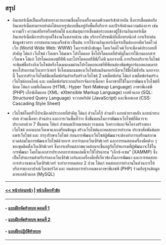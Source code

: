 ## สรุป
* อินเทอร์เน็ตเป็นเครือข่ายทางกายภาพเชื่อมโยงเครื่องคอมพิวเตอร์เข้าด้วยกัน ซึ่งการเชื่อมต่อกับอินเทอร์เน็ตสามารถทำต่อได้หลายรูปแบบขึ้นอยู่กับพื้นที่บริการ และปัจจัยด้านความต้องการ เช่น ความเร็ว ความเสถียรหรือพร้อมใช้ และต้นทุนการเชื่อมต่อระบบของผู้ใช้งานอินเทอร์เน็ต  อินเทอร์เน็ตมีการประยุกต์ใช้งานในหลายด้าน เช่น บริการไปรษณีย์อิเล็กทรอนิกส์ การเรียกค้นข้อมูลข่าวสาร การสนทนาบนเครือข่าย เป็นต้น การใช้งานอินเทอร์เน็ตจำเป็นต้องอาศัยเวิลด์ไวด์เว็บ (World Wide Web: WWW) ในการเข้าถึงข้อมูล โดยเวิลด์ไวด์เว็บจะมีองค์ประกอบที่สำคัญ ได้แก่ เว็บไซต์ เว็บเพจ โฮมเพจ โปรโตคอล ซึ่งโปรโตคอลที่สำคัญในการใช้งานเอกสารเว็บเพจ ได้แก่ โปรโตคอลเอชทีทีพี และโปรโตคอลทีซีพี/ไอพี นอกจากนี้ การเรียกบริการเว็บไซต์จะพิมพ์ชื่ออ้างอิงเว็บไซต์หรือโดเมนเนมผ่านโปรโตคอลเอชทีทีพีบนช่องพิมพ์ยูอาร์แอลแอดเดรสของโปรแกรมเว็บเบราว์เซอร์ ซึ่งโดเมนเนมของเว็บไซต์บนอินเทอร์เน็ตจะใช้ชื่อไม่ซ้ำกัน นอกจากนี้ ในการสร้างเว็บไซต์มีแพล็ตฟอร์มสำหรับสร้างเว็บไซต์ 2 แพล็ตฟอร์ม ได้แก่ แพล็ตฟอร์มสร้างเว็บไซต์ออนไลน์ และ แพล็ตฟอร์มระบบบริหารจัดการเนื้อหา ซึ่งภาษาที่ใช้ในการพัฒนาเว็บไซต์ที่นิยม ได้แก่ เอชทีเอ็มแอล (HTML: Hyper Text Makeup Language) ภาษาพีเอชพี (PHP) เอ็กซ์เอ็มแอล (XML: eXtensible Markup Language) เอสคิวแอล (SQL: Structured Query Language) จาวาสคริปต์ (JavaScript) และซีเอสเอส (CSS: Cascading Style Sheet)

* เว็บไซต์โดยทั่วไปจะมีองค์ประกอบที่สำคัญ ได้แก่ ส่วนโลโก้ ส่วนหัว แถบนำทางหลัก แถบนำทางย่อย ส่วนเนื้อหา  ส่วนล่าง  และการเว้นพื้นที่ว่าง  ซึ่งขั้นตอนในการพัฒนาเว็บไซต์ที่ดีควรจะประกอบด้วย 7 ขั้นตอน ได้แก่ กำหนดเป้าหมายและวางแผน วิเคราะห์และจัดโครงสร้างของเว็บไซต์ ออกแบบเว็บเพจและเตรียมข้อมูล สร้างเว็บไซต์และทดสอบการทำงาน ประชาสัมพันธ์เผยแพร่เว็บไซต์ และ บำรุงรักษาเว็บไซต์  ก่อนการพัฒนาเว็บไซต์ผู้พัฒนาจะต้องทำการเตรียมสภาพแวดล้อมในการพัฒนาเว็บไซต์ด้วยการ การจำลองเว็บเซิร์ฟเวอร์ และการทดสอบเครื่องมือต่าง ๆ ของชุดติดตั้งเว็บเซิร์ฟเวอร์ ซึ่งการเตรียมสภาพแวดล้อมจะขึ้นอยู่กับโปรแกรมที่ผู้พัฒนาจะใช้ในการพัฒนา โดยในเอกสารประกอบการสอนเล่มนี้จะใช้โปรแกรม “เอ็กซ์-แซม” (XAMMP) ซึ่งเป็นโปรแกรมสำหรับจำลองเว็บเซิร์ฟเวอร์และเครื่องมือที่เกี่ยวข้องในการพัฒนา และการทดสอบการทำงานของเว็บเซิร์ฟเวอร์ จะทำการทดสอบ 2 ส่วน ได้แก่ ทดสอบการทำงานในส่วนการให้บริการของอาปาเช่เว็บเซอร์วิส และ ทดสอบการทำงานของภาษาพีเอชพี (PHP) ร่วมกับฐานข้อมูลมายเอสคิวแอล (MySQL)

---
#### [<< หน้าก่อนหน้า](0106.md) | [หน้าเลือกหัวข้อ](../README.md)
---
#### - [แบบฝึกหัดท้ายบท ตอนที่ 1](0130.md)
#### - [แบบฝึกหัดท้ายบท ตอนที่ 2](0150.md)
#### - [แบบฝึกปฏิบัติท้ายบท](0170.md)
---